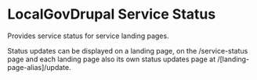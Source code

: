 # LocalGovDrupal Service Status

Provides service status for service landing pages.

Status updates can be displayed on a landing page, on the /service-status
page and each landing page also its own status updates page at
/[landing-page-alias]/update.
